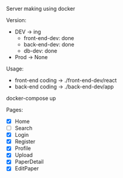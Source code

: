 <!-- @format -->

Server making using docker

Version:

- DEV -> ing
  - front-end-dev: done
  - back-end-dev: done
  - db-dev: done
- Prod -> None

Usage:

- front-end coding -> ./front-end-dev/react
- back-end coding -> ./back-end-dev/app

docker-compose up

Pages:

- [x] Home
- [ ] Search
- [x] Login
- [x] Register
- [x] Profile
- [x] Upload
- [x] PaperDetail
- [x] EditPaper
